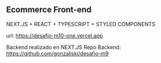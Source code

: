 ## Ecommerce Front-end
NEXT.JS + REACT + TYPESCRIPT + STYLED COMPONENTS

url: https://desafio-m10-one.vercel.app

Backend realizado en NEXT.JS
Repo Backend: https://github.com/gonzaliski/desafio-m9
